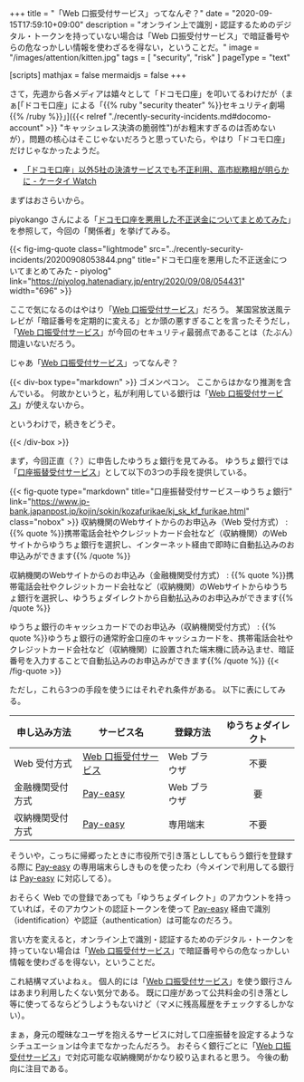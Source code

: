 +++
title = "「Web 口振受付サービス」ってなんぞ？"
date =  "2020-09-15T17:59:10+09:00"
description = "オンライン上で識別・認証するためのデジタル・トークンを持っていない場合は「Web 口振受付サービス」で暗証番号やらの危なっかしい情報を使わざるを得ない，ということだ。"
image = "/images/attention/kitten.jpg"
tags = [ "security", "risk" ]
pageType = "text"

[scripts]
  mathjax = false
  mermaidjs = false
+++

さて，先週から各メディアは嬉々として「ドコモ口座」を叩いてるわけだが（まぁ[「ドコモ口座」による「{{% ruby "security theater" %}}セキュリティ劇場{{% /ruby %}}」]({{< relref "./recently-security-incidents.md#docomo-account" >}} "キャッシュレス決済の脆弱性")がお粗末すぎるのは否めないが），問題の核心はそこじゃないだろうと思っていたら，やはり「ドコモ口座」だけじゃなかったようだ。

- [「ドコモ口座」以外5社の決済サービスでも不正利用、高市総務相が明らかに - ケータイ Watch](https://k-tai.watch.impress.co.jp/docs/news/1277074.html)

まずはおさらいから。

piyokango さんによる「[ドコモ口座を悪用した不正送金についてまとめてみた](https://piyolog.hatenadiary.jp/entry/2020/09/08/054431)」を参照して，今回の「関係者」を挙げてみる。

{{< fig-img-quote class="lightmode" src="../recently-security-incidents/20200908053844.png" title="ドコモ口座を悪用した不正送金についてまとめてみた - piyolog" link="https://piyolog.hatenadiary.jp/entry/2020/09/08/054431" width="696" >}}

ここで気になるのはやはり「[Web 口振受付サービス]」だろう。
某国営放送風テレビが「暗証番号を定期的に変える」とか頭の悪すぎることを言ったそうだし，「[Web 口振受付サービス]」が今回のセキュリティ最弱点であることは（たぶん）間違いないだろう。

じゃあ「[Web 口振受付サービス]」ってなんぞ？

{{< div-box type="markdown" >}}
ゴメンペコン。
ここからはかなり推測を含んでいる。
何故かというと，私が利用している銀行は「[Web 口振受付サービス]」が使えないから。

というわけで，続きをどうぞ。

[Web 口振受付サービス]: https://www.chigin-cns.co.jp/services/web_service/ "Web口振受付サービス｜地銀ネットワークサービス"
{{< /div-box >}}

まず，今回正直（？）に申告したゆうちょ銀行を見てみる。
ゆうちょ銀行では「[口座振替受付サービス](https://www.jp-bank.japanpost.jp/kojin/sokin/kozafurikae/kj_sk_kf_furikae.html)」として以下の3つの手段を提供している。

{{< fig-quote type="markdown" title="口座振替受付サービス－ゆうちょ銀行" link="https://www.jp-bank.japanpost.jp/kojin/sokin/kozafurikae/kj_sk_kf_furikae.html" class="nobox" >}}
収納機関のWebサイトからのお申込み（Web 受付方式）
: {{% quote %}}携帯電話会社やクレジットカード会社など（収納機関）のWebサイトからゆうちょ銀行を選択し、インターネット経由で即時に自動払込みのお申込みができます{{% /quote %}}

収納機関のWebサイトからのお申込み（金融機関受付方式）
: {{% quote %}}携帯電話会社やクレジットカード会社など（収納機関）のWebサイトからゆうちょ銀行を選択し、ゆうちょダイレクトから自動払込みのお申込みができます{{% /quote %}}

ゆうちょ銀行のキャッシュカードでのお申込み（収納機関受付方式）
: {{% quote %}}ゆうちょ銀行の通常貯金口座のキャッシュカードを、携帯電話会社やクレジットカード会社など（収納機関）に設置された端末機に読み込ませ、暗証番号を入力することで自動払込みのお申込みができます{{% /quote %}}
{{< /fig-quote >}}

ただし，これら3つの手段を使うにはそれぞれ条件がある。
以下に表にしてみる。

| 申し込み方法     | サービス名             | 登録方法     | ゆうちょダイレクト |
| ---------------- | ---------------------- | ------------ |:------------------:|
| Web 受付方式     | [Web 口振受付サービス] | Web ブラウザ |        不要        |
| 金融機関受付方式 | [Pay-easy]             | Web ブラウザ |         要         |
| 収納機関受付方式 | [Pay-easy]             | 専用端末     |        不要        |

そういや，こっちに帰郷ったときに市役所で引き落とししてもらう銀行を登録する際に [Pay-easy] の専用端末らしきものを使ったわ（今メインで利用してる銀行は [Pay-easy] に対応してる）。

おそらく Web での登録であっても「ゆうちょダイレクト」のアカウントを持っていれば，そのアカウントの認証トークンを使って [Pay-easy] 経由で識別（identification）や認証（authentication）は可能なのだろう。

言い方を変えると，オンライン上で識別・認証するためのデジタル・トークンを持っていない場合は「[Web 口振受付サービス]」で暗証番号やらの危なっかしい情報を使わざるを得ない，ということだ。

これ結構マズいよねぇ。
個人的には「[Web 口振受付サービス]」を使う銀行さんはあまり利用したくない気分である。
既に口座があって公共料金の引き落とし等に使ってるならどうしようもないけど（マメに残高履歴をチェックするしかない）。

まぁ，身元の曖昧なユーザを抱えるサービスに対して口座振替を設定するようなシチュエーションは今までなかったんだろう。
おそらく銀行ごとに「[Web 口振受付サービス]」で対応可能な収納機関がかなり絞り込まれると思う。
今後の動向に注目である。

[Web 口振受付サービス]: https://www.chigin-cns.co.jp/services/web_service/ "Web口振受付サービス｜地銀ネットワークサービス"
[Pay-easy]: https://www.pay-easy.jp/ "「いつでも、どこでも、ペイジー。」日本マルチペイメントネットワーク推進協議会"
<!-- eof -->
